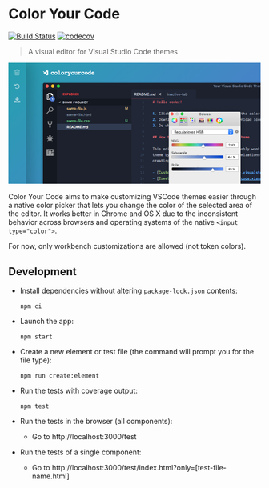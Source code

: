 # Color Your Code

[![Build Status](https://img.shields.io/travis/kcmr/color-your-code/master.svg)](https://travis-ci.org/kcmr/color-your-code) 
[![codecov](https://codecov.io/gh/kcmr/color-your-code/branch/master/graph/badge.svg)](https://codecov.io/gh/kcmr/color-your-code)

> A visual editor for Visual Studio Code themes

[![Color Your Code](images/color-your-code-preview-large.png)](https://coloryourcode.surge.sh)

Color Your Code aims to make customizing VSCode themes easier through a native color picker that lets you change the color of the selected area of the editor. It works better in Chrome and OS X due to the inconsistent behavior across browsers and operating systems of the native `<input type="color">`. 

For now, only workbench customizations are allowed (not token colors).

## Development

- Install dependencies without altering `package-lock.json` contents:
  ```
  npm ci
  ```

- Launch the app:
  ```
  npm start
  ```

- Create a new element or test file (the command will prompt you for the file type):
  ```
  npm run create:element
  ```

- Run the tests with coverage output:
  ```
  npm test
  ```

- Run the tests in the browser (all components):
  - Go to http://localhost:3000/test
  
- Run the tests of a single component:
  - Go to http://localhost:3000/test/index.html?only=[test-file-name.html]
